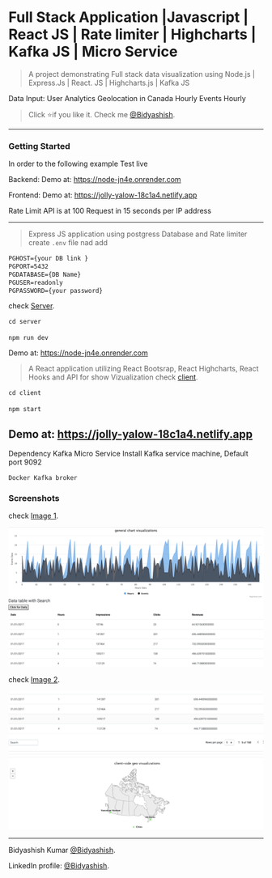 # Full Stack Application |Javascript | React JS | Rate limiter | Highcharts | Kafka JS | Micro Service
> A project demonstrating Full stack data visualization using Node.js | Express.Js | React. JS | Highcharts.js | Kafka JS

Data Input:
User Analytics Geolocation in Canada
Hourly Events
Hourly 

> Click :star:if you like it. Check me [@Bidyashish](https://www.bidyashish.com).


---

### Getting Started 

In order to the following example 
 Test live

 Backend: Demo at: https://node-jn4e.onrender.com

 Frontend: Demo at: https://jolly-yalow-18c1a4.netlify.app

 Rate Limit API is at 100 Request in 15 seconds per IP address

---
> Express JS application using postgress Database and Rate limiter
> create `.env` file nad add 

```
PGHOST={your DB link }
PGPORT=5432	 
PGDATABASE={DB Name}	 
PGUSER=readonly	 
PGPASSWORD={your password}
```

check [Server](/server).
```
cd server

npm run dev

```
Demo at: https://node-jn4e.onrender.com

> A React application utilizing React Bootsrap, React Highcharts, React Hooks and API for show Vizualization
check [client](/client).
```
cd client

npm start

```
Demo at: https://jolly-yalow-18c1a4.netlify.app
---

Dependency Kafka Micro Service
Install Kafka service machine, Default port 9092

```
Docker Kafka broker 
```

### Screenshots

check [Image 1](/screeshots/im1.png).

![alt text](https://github.com/bidyashish/EQworks_Test/blob/master/screeshots/im1.png?raw=true)

check [Image 2](/screeshots/img2.png).

![alt text](https://github.com/bidyashish/EQworks_Test/blob/master/screeshots/img2.png?raw=true)


---
Bidyashish Kumar [@Bidyashish](https://www.bidyashish.com).

LinkedIn profile: [@Bidyashish](https://www.linkedin.com/in/bidyashish/).
